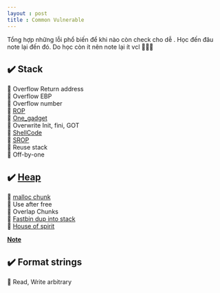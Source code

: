 ```yaml
---
layout : post 
title : Common Vulnerable 
--- 
```


Tổng hợp những lỗi phổ biến để khi nào còn check cho dễ . Học đến đâu note lại đến đó. Do học còn ít nên note lại ít vcl 🌝🌝🌝

## ✔️ Stack 
  🌌  Overflow Return address  
  🌌  Overflow EBP    
  🌌  Overflow number   
  🌌  [ROP](https://ropemporium.com)  
  🌌  [One_gadget](https://github.com/david942j/one_gadget)  
  🌌  Overwrite Init, fini, GOT   
  🌌  [ShellCode](http://shell-storm.org/shellcode/)  
  🌌  [SROP](https://0x00sec.org/t/srop-signals-you-say/2890)  
  🌌  Reuse stack  
  🌌  Off-by-one  
## ✔️ [Heap](https://github.com/shellphish/how2heap) 

  🌌   [malloc chunk](https://hacmao.pw/Pwnable/heap/malloc_chunk/)  
  🌌   Use after free  
  🌌   Overlap Chunks  
  🌌   [Fastbin dup into stack](https://hacmao.pw/Pwnable/heap/fastbin_dup_into_stack/)  
  🌌   [House of spirit](https://hacmao.pw/Pwnable/heap/house_of_spirit/)  

[**Note**](https://hacmao.pw/Pwnable/heap/heap_reference/)  


 
## ✔️ Format strings   
 
  🌌   Read, Write arbitrary  

